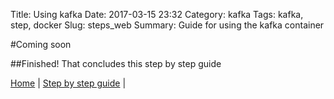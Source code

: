 Title: Using kafka
Date: 2017-03-15 23:32
Category: kafka
Tags: kafka, step, docker
Slug: steps_web
Summary: Guide for using the kafka container

#Coming soon


##Finished!
That concludes this step by step guide

[Home](/) | [Step by step guide]({filename}/steps/index.md) | 
